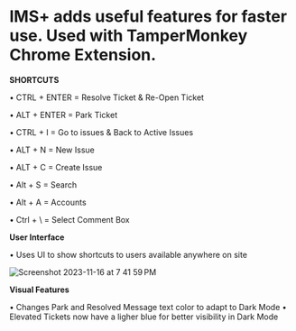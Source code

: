 # IMS+ adds useful features for faster use. Used with TamperMonkey Chrome Extension.

**SHORTCUTS**

• CTRL + ENTER = Resolve Ticket & Re-Open Ticket

• ALT + ENTER = Park Ticket 

• CTRL + I = Go to issues & Back to Active Issues

• ALT + N = New Issue

• ALT + C = Create Issue

• Alt + S = Search

• Alt + A = Accounts

• Ctrl + \ = Select Comment Box

**User Interface**

• Uses UI to show shortcuts to users available anywhere on site

![Screenshot 2023-11-16 at 7 41 59 PM](https://github.com/JoeyCorbett/IMS-PLUS/assets/134228957/760789e1-5f9e-496c-951d-6a3b134daf39)

**Visual Features**

• Changes Park and Resolved Message text color to adapt to Dark Mode
• Elevated Tickets now have a ligher blue for better visibility in Dark Mode
